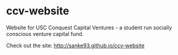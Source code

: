 ccv-website
===========

Website for USC Conquest Capital Ventures - a student run socially conscious venture capital fund.

Check out the site: http://sanke93.github.io/ccv-website
